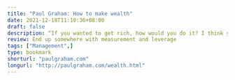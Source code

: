 ```yaml
---
title: "Paul Graham: How to make wealth"
date: 2021-12-18T11:10:36+08:00
draft: false
description: “If you wanted to get rich, how would you do it? I think your best bet would be to start or join a startup. That's been a reliable way to get rich for hundreds of years. The word "startup" dates from the 1960s, but what happens in one is very similar to the venture-backed trading voyages of the Middle Ages.”
review: End up somewhere with measurement and leverage
tags: ["Management",]
type: bookmark
shorturl: "paulgraham.com"
longurl: "http://paulgraham.com/wealth.html"
---
```

